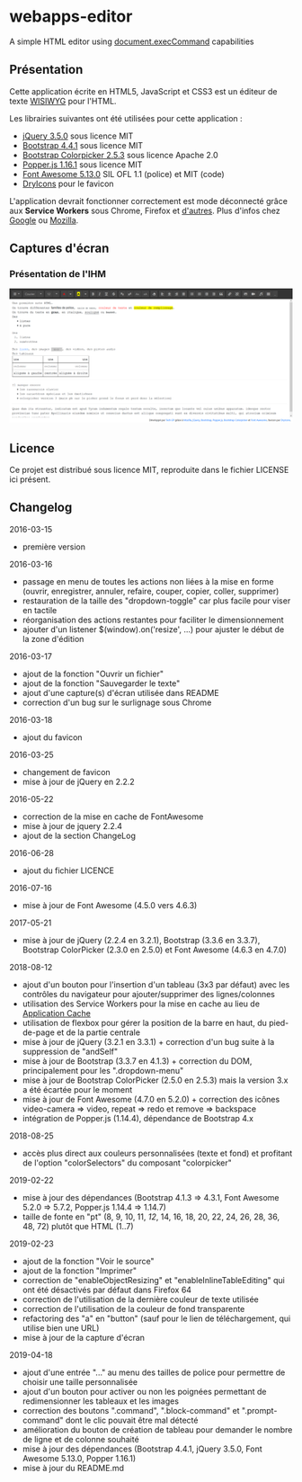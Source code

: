 # webapps-editor

A simple HTML editor using [document.execCommand](https://developer.mozilla.org/en-US/docs/Web/API/Document/execCommand) capabilities

## Présentation

Cette application écrite en HTML5, JavaScript et CSS3 est un éditeur de texte [WISIWYG](https://fr.wikipedia.org/wiki/What_you_see_is_what_you_get) pour l'HTML.

Les librairies suivantes ont été utilisées pour cette application :

- [jQuery 3.5.0](https://jquery.com/) sous licence MIT
- [Bootstrap 4.4.1](https://getbootstrap.com/) sous licence MIT
- [Bootstrap Colorpicker 2.5.3](https://github.com/farbelous/bootstrap-colorpicker) sous licence Apache 2.0
- [Popper.js 1.16.1](https://popper.js.org/) sous licence MIT
- [Font Awesome 5.13.0](https://fontawesome.com/) SIL OFL 1.1 (police) et MIT (code)
- [DryIcons](https://dryicons.com/) pour le favicon

L'application devrait fonctionner correctement est mode déconnecté grâce aux **Service Workers** sous Chrome, Firefox et [d'autres](https://caniuse.com/#search=service+worker).
Plus d'infos chez [Google](https://developers.google.com/web/fundamentals/primers/service-workers/) ou [Mozilla](https://developer.mozilla.org/en-US/docs/Web/API/Service_Worker_API/Using_Service_Workers).

## Captures d'écran

### Présentation de l'IHM

![Présentation de l'IHM](./screenshots/webapps-editor-3.png)

## Licence

Ce projet est distribué sous licence MIT, reproduite dans le fichier LICENSE ici présent.

## Changelog

2016-03-15
- première version

2016-03-16
- passage en menu de toutes les actions non liées à la mise en forme (ouvrir, enregistrer, annuler, refaire, couper, copier, coller, supprimer)
- restauration de la taille des "dropdown-toggle" car plus facile pour viser en tactile
- réorganisation des actions restantes pour faciliter le dimensionnement
- ajouter d'un listener $(window).on('resize', ...) pour ajuster le début de la zone d'édition

2016-03-17
- ajout de la fonction "Ouvrir un fichier"
- ajout de la fonction "Sauvegarder le texte"
- ajout d'une capture(s) d'écran utilisée dans README
- correction d'un bug sur le surlignage sous Chrome

2016-03-18
- ajout du favicon

2016-03-25
- changement de favicon
- mise à jour de jQuery en 2.2.2

2016-05-22
- correction de la mise en cache de FontAwesome
- mise à jour de jquery 2.2.4
- ajout de la section ChangeLog

2016-06-28
- ajout du fichier LICENCE

2016-07-16
- mise à jour de Font Awesome (4.5.0 vers 4.6.3)

2017-05-21
- mise à jour de jQuery (2.2.4 en 3.2.1), Bootstrap (3.3.6 en 3.3.7), Bootstrap ColorPicker (2.3.0 en 2.5.0) et Font Awesome (4.6.3 en 4.7.0)

2018-08-12
- ajout d'un bouton pour l'insertion d'un tableau (3x3 par défaut) avec les contrôles du navigateur pour ajouter/supprimer des lignes/colonnes
- utilisation des Service Workers pour la mise en cache au lieu de [Application Cache](https://developer.mozilla.org/fr/docs/Utiliser_Application_Cache)
- utilisation de flexbox pour gérer la position de la barre en haut, du pied-de-page et de la partie centrale
- mise à jour de jQuery (3.2.1 en 3.3.1) + correction d'un bug suite à la suppression de "andSelf"
- mise à jour de Bootstrap (3.3.7 en 4.1.3) + correction du DOM, principalement pour les ".dropdown-menu"
- mise à jour de Bootstrap ColorPicker (2.5.0 en 2.5.3) mais la version 3.x a été écartée pour le moment
- mise à jour de Font Awesome (4.7.0 en 5.2.0) + correction des icônes video-camera => video, repeat => redo et remove => backspace
- intégration de Popper.js (1.14.4), dépendance de Bootstrap 4.x

2018-08-25
- accès plus direct aux couleurs personnalisées (texte et fond) et profitant de l'option "colorSelectors" du composant "colorpicker"

2019-02-22
- mise à jour des dépendances (Bootstrap 4.1.3 => 4.3.1, Font Awesome 5.2.0 => 5.7.2, Popper.js 1.14.4 => 1.14.7)
- taille de fonte en "pt" (8, 9, 10, 11, _12_, 14, 16, 18, 20, 22, 24, 26, 28, 36, 48, 72) plutôt que HTML (1..7)

2019-02-23
- ajout de la fonction "Voir le source"
- ajout de la fonction "Imprimer"
- correction de "enableObjectResizing" et "enableInlineTableEditing" qui ont été désactivés par défaut dans Firefox 64
- correction de l'utilisation de la dernière couleur de texte utilisée
- correction de l'utilisation de la couleur de fond transparente
- refactoring des "a" en "button" (sauf pour le lien de téléchargement, qui utilise bien une URL)
- mise à jour de la capture d'écran

2019-04-18
- ajout d'une entrée "..." au menu des tailles de police pour permettre de choisir une taille personnalisée
- ajout d'un bouton pour activer ou non les poignées permettant de redimensionner les tableaux et les images
- correction des boutons ".command", ".block-command" et ".prompt-command" dont le clic pouvait être mal détecté
- amélioration du bouton de création de tableau pour demander le nombre de ligne et de colonne souhaité
- mise à jour des dépendances (Bootstrap 4.4.1, jQuery 3.5.0,  Font Awesome 5.13.0, Popper 1.16.1)
- mise à jour du README.md
